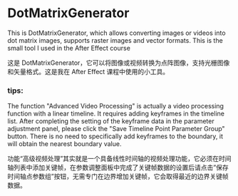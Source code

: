 # DotMatrixGenerator

This is DotMatrixGenerator, which allows converting images or videos into dot matrix images, supports raster images and vector formats. This is the small tool I used in the After Effect course

这是 DotMatrixGenerator，它可以将图像或视频转换为点阵图像，支持光栅图像和矢量格式。这是我在 After Effect 课程中使用的小工具。

### tips: 

The function "Advanced Video Processing" is actually a video processing function with a linear timeline. It requires adding keyframes in the timeline list. After completing the setting of the keyframe data in the parameter adjustment panel, please click the "Save Timeline Point Parameter Group" button. There is no need to specifically add keyframes to the boundary, it will obtain the nearest boundary value.

功能“高级视频处理”其实就是一个具备线性时间轴的视频处理功能，它必须在时间轴列表中添加关键帧，在参数调整面板中完成了关键帧数据的设置后请点击”保存时间轴点参数组”按钮，无需专门在边界增加关键帧，它会取得最近的边界关键帧数据。